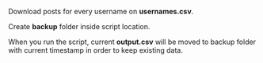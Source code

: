 Download posts for every username on **usernames.csv**.

Create **backup** folder inside script location. 

When you run the script, current **output.csv** will be moved to backup folder with current timestamp in order to keep existing data.
